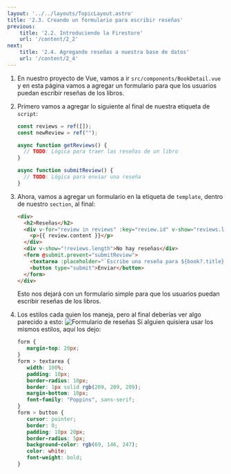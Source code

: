 ```yaml
---
layout: '../../layouts/TopicLayout.astro'
title: '2.3. Creando un formulario para escribir reseñas'
previous:
    title: '2.2. Introduciendo la Firestore'
    url: '/content/2_2'
next:
    title: '2.4. Agregando reseñas a nuestra base de datos'
    url: '/content/2_4'
---
```


1. En nuestro proyecto de Vue, vamos a ir `src/components/BookDetail.vue` y en esta página vamos a agregar un formulario para que los usuarios puedan escribir reseñas de los libros.
2. Primero vamos a agregar lo siguiente al final de nuestra etiqueta de `script`:
    ```javascript
    const reviews = ref([]);
    const newReview = ref("");
   
    async function getReviews() {
      // TODO: Lógica para traer las reseñas de un libro
    }
   
    async function submitReview() {
      // TODO: Lógica para enviar una reseña
    }
    ```
3. Ahora, vamos a agregar un formulario en la etiqueta de `template`, dentro de nuestro `section`, al final:
    ```html
    <div>
      <h2>Reseñas</h2>
      <div v-for="review in reviews" :key="review.id" v-show="reviews.length">
        <p>{{ review.content }}</p>
      </div>
      <div v-show="!reviews.length">No hay reseñas</div>
      <form @submit.prevent="submitReview">
        <textarea :placeholder="`Escribe una reseña para ${book?.title}`" />
        <button type="submit">Enviar</button>
      </form>
    </div>
    ```
   
   Esto nos dejará con un formulario simple para que los usuarios puedan escribir reseñas de los libros.

4. Los estilos cada quien los maneja, pero al final deberías ver algo parecido a esto:
   ![Formulario de reseñas](/images/review_form.png)
   Si alguien quisiera usar los mismos estilos, aquí los dejo:
   ```css
   form {
      margin-top: 20px;
   }
   form > textarea {
      width: 100%;
      padding: 10px;
      border-radius: 10px;
      border: 1px solid rgb(209, 209, 209);
      margin-bottom: 10px;
      font-family: "Poppins", sans-serif;
   }
   form > button {
      cursor: pointer;
      border: 0;
      padding: 10px 20px;
      border-radius: 5px;
      background-color: rgb(69, 146, 247);
      color: white;
      font-weight: bold;
   }
    ```